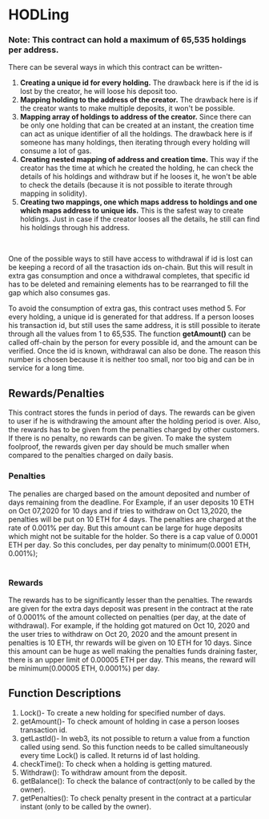 # HODLing

### Note: This contract can hold a maximum of 65,535 holdings per address.

There can be several ways in which this contract can be written-
1. **Creating a unique id for every holding.** The drawback here is if the id is lost by the creator, he will loose his deposit too.
2. **Mapping holding to the address of the creator.** The drawback here is if the creator wants to make multiple deposits, it won't be possible.
3. **Mapping array of holdings to address of the creator.** Since there can be only one holding that can be created at an instant, the creation time can act as unique identifier of all the holdings. The drawback here is if someone has many holdings, then iterating through every holding will consume a lot of gas.
4. **Creating nested mapping of address and creation time.** This way if the creator has the time at which he created the holding, he can check the details of his holdings and withdraw but if he looses it, he won't be able to check the details (because it is not possible to iterate through mapping in solidity).
5. **Creating two mappings, one which maps address to holdings and one which maps address to unique ids.** This is the safest way to create holdings. Just in case if the creator looses all the details, he still can find his holdings through his address. 
<br>

One of the possible ways to still have access to withdrawal if id is lost can be keeping a record of all the trasaction ids on-chain. But this will result in extra gas consumption and once a withdrawal completes, that specific id has to be deleted and remaining elements has to be rearranged to fill the gap which also consumes gas. <br>

To avoid the consumption of extra gas, this contract uses method 5. For every holding, a unique id is generated for that address. If a person looses his transaction id, but still uses the same address, it is still possible to iterate through all the values from 1 to 65,535. The function **getAmount()** can be called off-chain by the person for every possible id, and the amount can be verified. Once the id is known, withdrawal can also be done. The reason this number is chosen because it is neither too small, nor too big and can be in service for a long time.
<br>

## Rewards/Penalties
This contract stores the funds in period of days. The rewards can be given to user if he is withdrawing the amount after the holding period is over. Also, the rewards has to be given from the penalties charged by other customers. If there is no penalty, no rewards can be given. 
To make the system foolproof, the rewards given per day should be much smaller when compared to the penalties charged on daily basis. 

### Penalties
The penalies are charged based on the amount deposited and number of days remaining from the deadline. For Example, if an user deposits 10 ETH on Oct 07,2020 for 10 days and if tries to withdraw on Oct 13,2020, the penalties will be put on 10 ETH for 4 days. The penalties are charged at the rate of 0.001% per day. But this amount can be large for huge deposits which might not be suitable for the holder. So there is a cap value of 0.0001 ETH per day. So this concludes, per day penalty to minimum(0.0001 ETH, 0.001%);
<br><br>
### Rewards
The rewards has to be significantly lesser than the penalties. The rewards are given for the extra days deposit was present in the contract at the rate of 0.0001% of the amount collected on penalties (per day, at the date of withdrawal). For example, if the holding got matured on Oct 10, 2020 and the user tries to withdraw on Oct 20, 2020 and the amount present in penalties is 10 ETH, thr rewards will be given on 10 ETH for 10 days.
Since this amount can be huge as well making the penalties funds draining faster, there is an upper limit of 0.00005 ETH per day. This means, the reward will be minimum(0.00005 ETH, 0.0001%) per day.

## Function Descriptions
1. Lock()- To create a new holding for specified number of days.
2. getAmount()- To check amount of holding in case a person looses transaction id.
3. getLastId()- In web3, its not possible to return a value from a function called using send. So this function needs to be called simultaneously every time Lock() is called. It returns id of last holding.
4. checkTime(): To check when a holding is getting matured.
5. Withdraw(): To withdraw amount from the deposit.
6. getBalance(): To check the balance of contract(only to be called by the owner).
7. getPenalties(): To check penalty present in the contract at a particular instant (only to be called by the owner).

